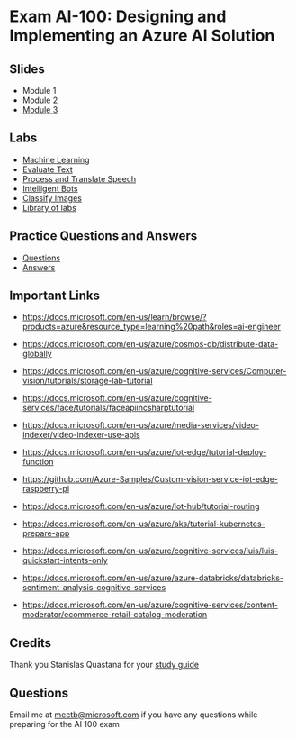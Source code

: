 # Exam AI-100: Designing and Implementing an Azure AI Solution

## Slides
- Module 1
- Module 2
- [Module 3](https://github.com/meet-bhagdev/ai-100/blob/master/Module%203.pptx)

## Labs
- [Machine Learning](https://docs.microsoft.com/learn/paths/publish-experiment-with-ml-studio/)
- [Evaluate Text](https://docs.microsoft.com/learn/paths/evaluate-text-with-language-services/)
- [Process and Translate Speech](https://docs.microsoft.com/learn/paths/translate-speech-with-speech-services/)
- [Intelligent Bots](https://docs.microsoft.com/learn/paths/create-bots-with-the-azure-bot-service/)
- [Classify Images](https://docs.microsoft.com/learn/paths/classify-images-with-vision-services/)
- [Library of labs](https://github.com/MicrosoftLearning/AI-100-Design-Implement-Azure-AISol) 

## Practice Questions and Answers
- [Questions](https://github.com/meet-bhagdev/ai-100/blob/master/Questions.docx)
- [Answers](https://github.com/meet-bhagdev/ai-100/blob/master/Answers.docx)

## Important Links
- https://docs.microsoft.com/en-us/learn/browse/?products=azure&resource_type=learning%20path&roles=ai-engineer

- https://docs.microsoft.com/en-us/azure/cosmos-db/distribute-data-globally

- https://docs.microsoft.com/en-us/azure/cognitive-services/Computer-vision/tutorials/storage-lab-tutorial

- https://docs.microsoft.com/en-us/azure/cognitive-services/face/tutorials/faceapiincsharptutorial

- https://docs.microsoft.com/en-us/azure/media-services/video-indexer/video-indexer-use-apis

- https://docs.microsoft.com/en-us/azure/iot-edge/tutorial-deploy-function

- https://github.com/Azure-Samples/Custom-vision-service-iot-edge-raspberry-pi

- https://docs.microsoft.com/en-us/azure/iot-hub/tutorial-routing

- https://docs.microsoft.com/en-us/azure/aks/tutorial-kubernetes-prepare-app

- https://docs.microsoft.com/en-us/azure/cognitive-services/luis/luis-quickstart-intents-only

- https://docs.microsoft.com/en-us/azure/azure-databricks/databricks-sentiment-analysis-cognitive-services

- https://docs.microsoft.com/en-us/azure/cognitive-services/content-moderator/ecommerce-retail-catalog-moderation



## Credits
Thank you Stanislas Quastana for your [study guide](https://stanislas.io/2019/08/23/preparation-guide-for-microsoft-ai-100-designing-and-implementing-an-azure-ai-solution-azure-ai-engineer-associate-certification/)

## Questions
Email me at meetb@microsoft.com if you have any questions while preparing for the AI 100 exam
